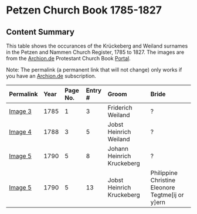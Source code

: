 # Petzen Church Book 1785-1827

## Content Summary 

This table shows the occurances of the Krückeberg and Weiland surnames in the Petzen and Nammen Church Register, 1785 to 1827. 
The images are from the [Archion.de](https://archion.de) Protestant Church Book [Portal](https://www.archion.de). 

Note: The permalink (a permanent link that will not change) only works if you have an [Archion.de](https://www.archion.de) subscription.

<!--
Just use <https://archion.de/....> for the permalink, and locallinks for the images, li e
-->
|Permalink|Year|Page No.|Entry #|Groom |Bride |
| :---| :---| :---| :---| :---| :---|
|[Image 3][3] |1785|1|3|Friderich Weiland|?|
|[Image 4][4] |1788|3|5|Jobst Heinrich Weiland|?|
|[Image 5][5] |1790|5|8|Johann Heinrich Kruckeberg|?|
|[Image 5][5] |1790|5|13|Jobst Heinrich Kruckeberg|Philippine Christine Eleonore Tegtme[ij or y]ern|
              
[3]: https://www.archion.de/p/e11abbc73d/
[4]: https://www.archion.de/p/ae55fafcc8/
[5]: https://www.archion.de/p/40fbbf3938/
